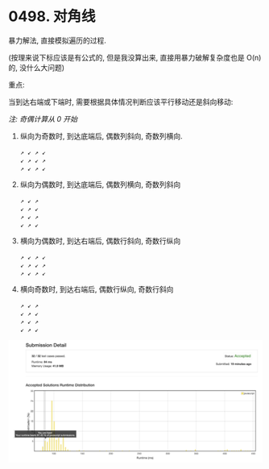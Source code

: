 # 0498. 对角线

暴力解法, 直接模拟遍历的过程.

(按理来说下标应该是有公式的, 但是我没算出来, 直接用暴力破解复杂度也是 O(n) 的, 没什么大问题)

重点:

当到达右端或下端时, 需要根据具体情况判断应该平行移动还是斜向移动:

_注: 奇偶计算从 0 开始_

1. 纵向为奇数时, 到达底端后, 偶数列斜向, 奇数列横向.

    ```
    ↗ ↙ ↗ ↙
    ↙ ↗ ↙ ↗
    ↗ ↙ ↗ ↙
    ```
    
1. 纵向为偶数时, 到达底端后, 偶数列横向, 奇数列斜向

    ```
    ↗ ↙ ↗
    ↙ ↗ ↙
    ↗ ↙ ↗
    ↙ ↗ ↙
    ```
    
1. 横向为偶数时, 到达右端后, 偶数行斜向, 奇数行纵向
    
    ```
    ↗ ↙ ↗ ↙
    ↙ ↗ ↙ ↗
    ↗ ↙ ↗ ↙
    ```

1. 横向奇数时, 到达右端后, 偶数行纵向, 奇数行斜向

    ```
    ↗ ↙ ↗
    ↙ ↗ ↙
    ↗ ↙ ↗
    ↙ ↗ ↙
    ```

![成绩](assets/loop.png)
